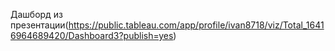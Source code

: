 Дашборд из презентации(https://public.tableau.com/app/profile/ivan8718/viz/Total_16416964689420/Dashboard3?publish=yes)
